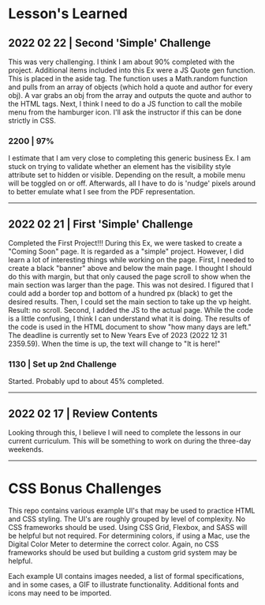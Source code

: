 # Lesson's Learned

## 2022 02 22 | Second 'Simple' Challenge
This was very challenging.  I think I am about 90% completed with the project. Additional items included into this Ex were a JS Quote gen function.  This is placed in the aside tag.  The function uses a Math.random function and pulls from an array of objects (which hold a quote and author for every obj).  A var grabs an obj from the array and outputs the quote and author to the HTML tags.  Next, I think I need to do a JS function to call the mobile menu from the hamburger icon. I'll ask the instructor if this can be done strictly in CSS.

### 2200 | 97%
I estimate that I am very close to completing this generic business Ex.  I am stuck on trying to validate whether an element has the visibility style attribute set to hidden or visible.  Depending on the result, a mobile menu will be toggled on or off.  Afterwards, all I have to do is 'nudge' pixels around to better emulate what I see from the PDF representation.  


---

## 2022 02 21 | First 'Simple' Challenge
Completed the First Project!!!  During this Ex, we were tasked to create a "Coming Soon" page.  It is regarded as a "simple" project.  However, I did learn a lot of interesting things while working on the page.  First, I needed to create a black "banner" above and below the main page.  I thought I should do this with margin, but that only caused the page scroll to show when the main section was larger than the page.  This was not desired.  I figured that I could add a border top and bottom of a hundred px (black) to get the desired results. Then, I could set the main section to take up the vp height.  Result: no scroll.  Second, I added the JS to the actual page.  While the code is a little confusing, I think I can understand what it is doing.  The results of the code is used in the HTML document to show "how many days are left."  The deadline is currently set to New Years Eve of 2023 (2022 12 31 2359.59).  When the time is up, the text will change to "It is here!"  

### 1130 | Set up 2nd Challenge
Started. Probably upd to about 45% completed.

---

## 2022 02 17 | Review Contents
Looking through this, I believe I will need to complete the lessons in our current curriculum.  This will be something to work on during the three-day weekends.

---
# CSS Bonus Challenges

This repo contains various example UI's that may be used to practice HTML and CSS styling. The UI's are roughly grouped by level of complexity. No CSS frameworks should be used. Using CSS Grid, Flexbox, and SASS will be helpful but not required. For determining colors, if using a Mac, use the Digital Color Meter to determine the correct color. Again, no CSS frameworks should be used but building a custom grid system may be helpful. 

Each example UI contains images needed, a list of formal specifications, and in some cases, a GIF to illustrate functionality. Additional fonts and icons may need to be imported.

